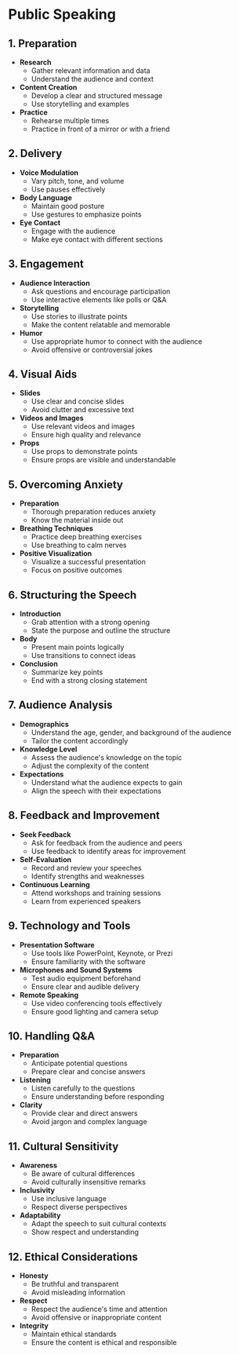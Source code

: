# Public Speaking

## **1. Preparation**
   - **Research**
     - Gather relevant information and data
     - Understand the audience and context
   - **Content Creation**
     - Develop a clear and structured message
     - Use storytelling and examples
   - **Practice**
     - Rehearse multiple times
     - Practice in front of a mirror or with a friend

## **2. Delivery**
   - **Voice Modulation**
     - Vary pitch, tone, and volume
     - Use pauses effectively
   - **Body Language**
     - Maintain good posture
     - Use gestures to emphasize points
   - **Eye Contact**
     - Engage with the audience
     - Make eye contact with different sections

## **3. Engagement**
   - **Audience Interaction**
     - Ask questions and encourage participation
     - Use interactive elements like polls or Q&A
   - **Storytelling**
     - Use stories to illustrate points
     - Make the content relatable and memorable
   - **Humor**
     - Use appropriate humor to connect with the audience
     - Avoid offensive or controversial jokes

## **4. Visual Aids**
   - **Slides**
     - Use clear and concise slides
     - Avoid clutter and excessive text
   - **Videos and Images**
     - Use relevant videos and images
     - Ensure high quality and relevance
   - **Props**
     - Use props to demonstrate points
     - Ensure props are visible and understandable

## **5. Overcoming Anxiety**
   - **Preparation**
     - Thorough preparation reduces anxiety
     - Know the material inside out
   - **Breathing Techniques**
     - Practice deep breathing exercises
     - Use breathing to calm nerves
   - **Positive Visualization**
     - Visualize a successful presentation
     - Focus on positive outcomes

## **6. Structuring the Speech**
   - **Introduction**
     - Grab attention with a strong opening
     - State the purpose and outline the structure
   - **Body**
     - Present main points logically
     - Use transitions to connect ideas
   - **Conclusion**
     - Summarize key points
     - End with a strong closing statement

## **7. Audience Analysis**
   - **Demographics**
     - Understand the age, gender, and background of the audience
     - Tailor the content accordingly
   - **Knowledge Level**
     - Assess the audience's knowledge on the topic
     - Adjust the complexity of the content
   - **Expectations**
     - Understand what the audience expects to gain
     - Align the speech with their expectations

## **8. Feedback and Improvement**
   - **Seek Feedback**
     - Ask for feedback from the audience and peers
     - Use feedback to identify areas for improvement
   - **Self-Evaluation**
     - Record and review your speeches
     - Identify strengths and weaknesses
   - **Continuous Learning**
     - Attend workshops and training sessions
     - Learn from experienced speakers

## **9. Technology and Tools**
   - **Presentation Software**
     - Use tools like PowerPoint, Keynote, or Prezi
     - Ensure familiarity with the software
   - **Microphones and Sound Systems**
     - Test audio equipment beforehand
     - Ensure clear and audible delivery
   - **Remote Speaking**
     - Use video conferencing tools effectively
     - Ensure good lighting and camera setup

## **10. Handling Q&A**
   - **Preparation**
     - Anticipate potential questions
     - Prepare clear and concise answers
   - **Listening**
     - Listen carefully to the questions
     - Ensure understanding before responding
   - **Clarity**
     - Provide clear and direct answers
     - Avoid jargon and complex language

## **11. Cultural Sensitivity**
   - **Awareness**
     - Be aware of cultural differences
     - Avoid culturally insensitive remarks
   - **Inclusivity**
     - Use inclusive language
     - Respect diverse perspectives
   - **Adaptability**
     - Adapt the speech to suit cultural contexts
     - Show respect and understanding

## **12. Ethical Considerations**
   - **Honesty**
     - Be truthful and transparent
     - Avoid misleading information
   - **Respect**
     - Respect the audience's time and attention
     - Avoid offensive or inappropriate content
   - **Integrity**
     - Maintain ethical standards
     - Ensure the content is ethical and responsible
